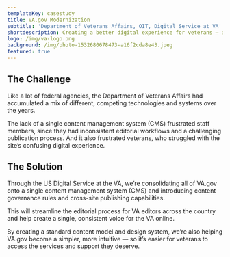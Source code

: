 ```yaml
---
templateKey: casestudy
title: VA.gov Modernization
subtitle: 'Department of Veterans Affairs, OIT, Digital Service at VA'
shortdescription: Creating a better digital experience for veterans — and VA staff
logo: /img/va-logo.png
background: /img/photo-1532680678473-a16f2cda8e43.jpeg
featured: true
---
```

## The Challenge

Like a lot of federal agencies, the Department of Veterans Affairs had
accumulated a mix of different, competing technologies and systems over the
years.

The lack of a single content management system (CMS) frustrated staff members, since they had inconsistent editorial workflows and a challenging publication process. And it also frustrated veterans, who struggled with the site’s confusing digital experience.

## The Solution

Through the US Digital Service at the VA, we’re consolidating all of VA.gov onto a single content management system (CMS) and introducing content governance rules and cross-site publishing capabilities. 

This will streamline the editorial process for VA editors across the country and help create a single, consistent voice for the VA online. 

By creating a standard content model and design system, we’re also helping VA.gov become a simpler, more intuitive — so it’s easier for veterans to access the services and support they deserve.
